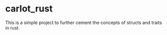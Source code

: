 # carlot_rust
This is a simple project to further cement the concepts of structs and traits in rust.

